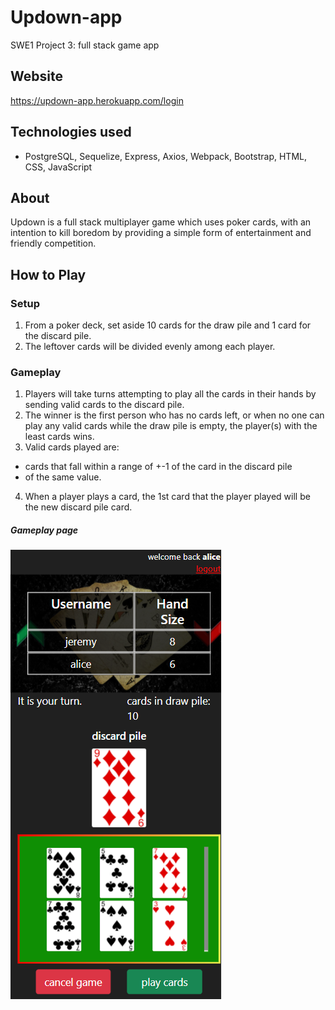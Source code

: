# Updown-app
SWE1 Project 3: full stack game app

## Website
https://updown-app.herokuapp.com/login

## Technologies used
- PostgreSQL, Sequelize, Express, Axios, Webpack, Bootstrap, HTML, CSS, JavaScript  

## About
Updown is a full stack multiplayer game which uses poker cards, with an intention to kill boredom by providing a simple form of entertainment and friendly competition.  

## How to Play
### Setup
1. From a poker deck, set aside 10 cards for the draw pile and 1 card for the discard pile. 
2. The leftover cards will be divided evenly among each player.

### Gameplay
1. Players will take turns attempting to play all the cards in their hands by sending valid cards to the discard pile. 
2. The winner is the first person who has no cards left, or when no one can play any valid cards while the draw pile is empty, the player(s) with the least cards wins. 
3. Valid cards played are:
  - cards that fall within a range of +-1 of the card in the discard pile
  - of the same value.
4. When a player plays a card, the 1st card that the player played will be the new discard pile card.


##### Gameplay page
![gameplay-image](./gameplay-example.PNG)



